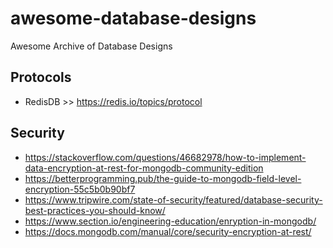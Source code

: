 # awesome-database-designs
Awesome Archive of Database Designs

## Protocols
- RedisDB >> https://redis.io/topics/protocol

## Security
- https://stackoverflow.com/questions/46682978/how-to-implement-data-encryption-at-rest-for-mongodb-community-edition
- https://betterprogramming.pub/the-guide-to-mongodb-field-level-encryption-55c5b0b90bf7
- https://www.tripwire.com/state-of-security/featured/database-security-best-practices-you-should-know/
- https://www.section.io/engineering-education/enryption-in-mongodb/
- https://docs.mongodb.com/manual/core/security-encryption-at-rest/
